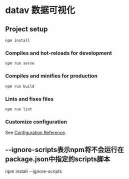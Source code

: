 # datav 数据可视化

## Project setup
```
npm install
```

### Compiles and hot-reloads for development
```
npm run serve
```

### Compiles and minifies for production
```
npm run build
```

### Lints and fixes files
```
npm run lint
```

### Customize configuration
See [Configuration Reference](https://cli.vuejs.org/config/).

## --ignore-scripts表示npm将不会运行在package.json中指定的scripts脚本
npm install --ignore-scripts

